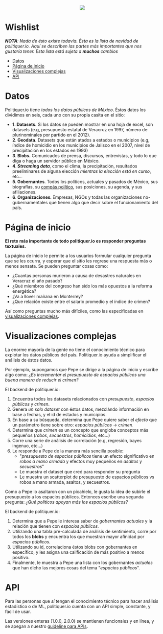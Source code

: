 <p align="center">
  <br/>
  <img src="http://prognoid.com/static/img/politiquerio.png">
  <br/>
</p>

# Wishlist

_**NOTA**: Nada de ésto existe todavía. Ésta es la lista de navidad de politiquer.io. Aquí se describen las partes más importantes que nos gustaría tener. Esta lista está sujeta a **muchos** cambios_

- [Datos](#datos)
- [Página de inicio](#página-de-inicio)
- [Visualizaciones complejas](#visualizaciones-complejas)
- [API](#api)

# Datos

Politiquer.io tiene _todos los datos públicos de México_. Éstos datos los dividimos en seis, cada uno con su propia casita en el sitio:

- **1. Datasets.** Si los datos se pueden mostrar en una hoja de excel, son datasets (e.g, presupuesto estatal de Veracruz en 1997, número de plurinominales por partido en el 2012).
- **2. Geodata.** Datasets que están atados a estados o municipios (e.g, índice de homicidio en los municipios de Jalisco en el 2007, nivel de precipitación en los estados en 1993)
- **3. Blobs.** Comunicados de prensa, discursos, entrevistas, y todo lo que diga o haga un servidor público en México.
- **4. _Streaming data_**, como el clima, la precipitación, resultados preeliminares de alguna elección _mientras la elección está en curso_, etc...
- **5. Gobernantes**. Todos los políticos, actuales y pasados de México, sus biografías, su <a href="https://www.politicalcompass.org/">compás político</a>, sus posiciones, su agenda, y sus afiliaciones.
- **6. Organizaciones**. Empresas, NGOs y todas las organizaciones no-gubernamentales que tienen algo que decir sobre el funcionamiento del país.

# Página de inicio

**El reto más importante de todo politiquer.io es responder preguntas textuales.**

La página de inicio le permite a los usuarios formular cualquier pregunta que se les ocurra, y esperar que el sitio les regrese una respuesta más o menos sensata. Se pueden preguntar cosas como:

- ¿Cuantas personas murieron a causa de desastres naturales en Veracruz el año pasado?
- ¿Qué miembros del congreso han sido los más opuestos a la reforma energética?
- ¿Va a llover mañana en Monterrey?
- ¿Que relación existe entre el salario promedio y el índice de crimen?

Así como preguntas mucho más difíciles, como las especificadas en [visualizaciones complejas](#visualizaciones-complejas).

# Visualizaciones complejas

La enorme mayoría de la gente no tiene el conocimiento técnico para explotar los datos públicos del país. Politiquer.io ayuda a simplificar el análisis de éstos datos.

Por ejemplo, supongamos que Pepe se dirige a la página de inicio y escribe algo como: _¿Es incrementar el presupuesto de espacios públicos una buena manera de reducir el crimen?_

El backend de politiquer.io:

1. Encuentra todos los datasets relacionados con _presupuesto_, _espacios públicos_ y _crimen_.
2. Genera _un solo dataset_ con éstos datos, mezclándo información en base a fechas, y el id de estados y municipios.
3. En base a su búsqueda, determina que Pepe quiere saber el _efecto_ que un parámetro tiene sobre otro: _espacios públicos_ -> _crimen_.
4. Determina que _crimen_ es un concepto que engloba conceptos más pequeños (_robos_, _secuestros_, _homicidios_, etc...)
5. Corre una serie de análisis de correlación (e.g, regresión, bayes ingenuo, etc...)
6. Le responde a Pepe de la manera más sencilla posible:
	- "_presupuesto de espacios públicos_ tiene un efecto significativo en _robos a mano armada_ y efectos muy pequeños en _asaltos_ y _secuestros_"
	- Le muestra el dataset que creó para responder su pregunta
	- Le muestra un scatterplot de presupuesto de espacios públicos vs robos a mano armada, asaltos, y secuestros.

Como a Pepe lo asaltaron con un picahielo, le gusta la idea de subirle el presupuesto a los espacios públicos. Entonces escribe una segunda pregunta: _¿Qué políticos apoyan más los espacios públicos?_

El backend de politiquer.io:

1. Determina que a Pepe le interesa saber de _gobernantes actuales_ y la relación que tienen con _espacios públicos_.
2. Utilizando una tabla pre-calculada de análisis de sentimiento, corre por todos los **blobs** y encuentra los que muestran mayor afinidad por _espacios públicos_.
3. Utilizando su id, correlaciona éstos blobs con gobernantes en específico, y les asigna una calificación de más positivo a menos positivo.
4. Finalmente, le muestra a Pepe una lista con los gobernantes _actuales_ que han dicho las mejores cosas del tema "_espacios públicos_".

# API

Para las personas que _sí_ tengan el conocimiento técnico para hacer análisis estadístico o de ML, politiquer.io cuenta con un API simple, constante, y fácil de usar.

Las versiones enteras (1.0.0, 2.0.0) se mantienen funcionales y en línea, y se apegan a nuestro <a href="#">guideline para APIs</a>.
